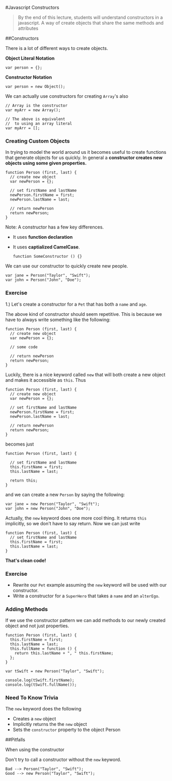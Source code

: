 #Javascript Constructors

> By the end of this lecture, students will understand constructors in a javascript. A way of create objects that share the same methods and attributes

##Constructors

There is a lot of different ways to create objects. 

**Object Literal Notation**

```
var person = {};
```

**Constructor Notation**

```
var person = new Object();
```

We can actually use constructors for creating `Array`'s also

```
// Array is the constructor
var myArr = new Array();

// The above is equivalent 
//  to using an array literal
var myArr = [];
```

### Creating Custom Objects

In trying to model the world around us it becomes useful to create functions that generate objects for us quickly. In general a **constructor creates new objects using some given properties.**

```
function Person (first, last) {
  // create new object
  var newPerson = {};

  // set firstName and lastName
  newPerson.firstName = first;
  newPerson.lastName = last;

  // return newPerson
  return newPerson;
}
```

Note: A constructor has a few key differences.

* It uses **function declaration**
* It uses **captialized CamelCase**.

  ```
  function SomeConstructor () {}
  ```

We can use our constructor to quickly create new people.

```
var jane = Person("Taylor", "Swift");
var john = Person("John", "Doe");
```



### Exercise

1.) Let's create a constructor for a `Pet` that has both a `name` and `age`.


The above kind of constructor should seem repetitive. This is because we have to always write something like the following:

```
function Person (first, last) {
  // create new object
  var newPerson = {};

  // some code

  // return newPerson
  return newPerson;
}
```

Luckily, there is a nice keyword called `new` that will both create a new object and makes it accessible as `this`. Thus 

```
function Person (first, last) {
  // create new object
  var newPerson = {};

  // set firstName and lastName
  newPerson.firstName = first;
  newPerson.lastName = last;

  // return newPerson
  return newPerson;
}
```

becomes just

```
function Person (first, last) {

  // set firstName and lastName
  this.firstName = first;
  this.lastName = last;

  return this;
}
```

and we can create a new `Person` by saying the following:

```
var jane = new Person("Taylor", "Swift");
var john = new Person("John", "Doe");
```

Actually, the `new` keyword does one more cool thing. It returns `this` implicitly, so we don't have to say return. Now we can just write


```
function Person (first, last) {
  // set firstName and lastName
  this.firstName = first;
  this.lastName = last;
}
```

**That's clean code!**


### Exercise 

* Rewrite our `Pet` example assuming the `new` keyword will be used with our constructor.
* Write a constructor for a `SuperHero` that takes a `name` and an `alterEgo`.



### Adding Methods

If we use the constructor pattern we can add methods to our newly created object and not just properties. 

```
function Person (first, last) {
  this.firstName = first;
  this.lastName = last;
  this.fullName = function () {
    return this.lastName + ", " this.firstName;
  };
}

var tSwift = new Person("Taylor", "Swift");

console.log(tSwift.firstName);
console.log(tSwift.fullName());
```

### Need To Know Trivia

The `new` keyword does the following

  * Creates a `new` object
  * Implicitly returns the the `new` object
  * Sets the `constructor` property to the object Person


##Pitfalls

When using the constructor

Don't try to call a constructor without the `new` keyword.

```
Bad --> Person("Taylor", "Swift");
Good --> new Person("Taylor", "Swift");
```




